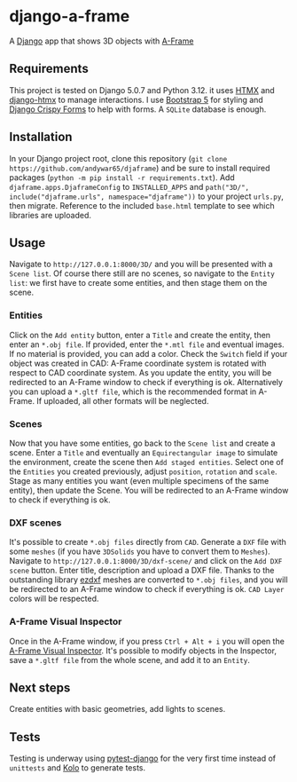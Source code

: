# django-a-frame
A [Django](https://djangoproject.com) app that shows 3D objects with [A-Frame](https://aframe.io/docs/1.6.0/introduction/)
## Requirements
This project is tested on Django 5.0.7 and Python 3.12. it uses [HTMX](https://htmx.org) and [django-htmx](https://django-htmx.readthedocs.io/en/latest/) to manage interactions. I use [Bootstrap 5](https://getbootstrap.com/) for styling and [Django Crispy Forms](https://django-crispy-forms.readthedocs.io/en/latest/) to help with forms. A `SQLite` database is enough.
## Installation
In your Django project root, clone this repository (`git clone https://github.com/andywar65/djaframe`) and be sure to install required packages (`python -m pip install -r requirements.txt`). Add `djaframe.apps.DjaframeConfig` to `INSTALLED_APPS` and `path("3D/", include("djaframe.urls", namespace="djaframe"))` to your project `urls.py`, then migrate. Reference to the included `base.html` template to see which libraries are uploaded.
## Usage
Navigate to `http://127.0.0.1:8000/3D/` and you will be presented with a `Scene list`. Of course there still are no scenes, so navigate to the `Entity list`: we first have to create some entities, and then stage them on the scene.
### Entities
Click on the `Add entity` button, enter a `Title` and create the entity, then enter an `*.obj file`. If provided, enter the `*.mtl file` and eventual images. If no material is provided, you can add a color. Check the `Switch` field if your object was created in CAD: A-Frame coordinate system is rotated with respect to CAD coordinate system. As you update the entity, you will be redirected to an A-Frame window to check if everything is ok.
Alternatively you can upload a `*.gltf file`, which is the recommended format in A-Frame. If uploaded, all other formats will be neglected.
### Scenes
Now that you have some entities, go back to the `Scene list` and create a scene. Enter a `Title` and eventually an `Equirectangular image` to simulate the environment, create the scene then `Add staged entities`. Select one of the `Entities` you created previously, adjust `position`, `rotation` and `scale`. Stage as many entities you want (even multiple specimens of the same entity), then update the Scene. You will be redirected to an A-Frame window to check if everything is ok.
### DXF scenes
It's possible to create `*.obj files` directly from `CAD`. Generate a `DXF` file with some `meshes` (if you have `3DSolids` you have to convert them to `Meshes`). Navigate to `http://127.0.0.1:8000/3D/dxf-scene/` and click on the `Add DXF scene` button. Enter title, description and upload a DXF file. Thanks to the outstanding library [ezdxf](https://ezdxf.mozman.at/) meshes are converted to `*.obj files`, and you will be redirected to an A-Frame window to check if everything is ok. `CAD Layer` colors will be respected.
### A-Frame Visual Inspector
Once in the A-Frame window, if you press `Ctrl + Alt + i` you will open the [A-Frame Visual Inspector](https://aframe.io/docs/1.6.0/introduction/visual-inspector-and-dev-tools.html). It's possible to modify objects in the Inspector, save a `*.gltf file` from the whole scene, and add it to an `Entity`.
## Next steps
Create entities with basic geometries, add lights to scenes.
## Tests
Testing is underway using [pytest-django](https://pytest-django.readthedocs.io/en/latest/) for the very first time instead of `unittests` and [Kolo](https://docs.kolo.app/en/latest/howto/generate-tests.html) to generate tests.
